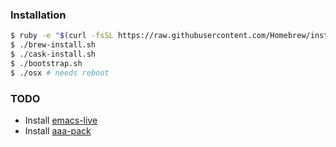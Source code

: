 ### Installation
```bash
$ ruby -e "$(curl -fsSL https://raw.githubusercontent.com/Homebrew/install/master/install)"
$ ./brew-install.sh
$ ./cask-install.sh
$ ./bootstrap.sh
$ ./osx # needs reboot
```

### TODO
* Install [emacs-live](https://github.com/overtone/emacs-live)
* Install [aaa-pack](https://github.com/sandnuggah/aaa-pack)
